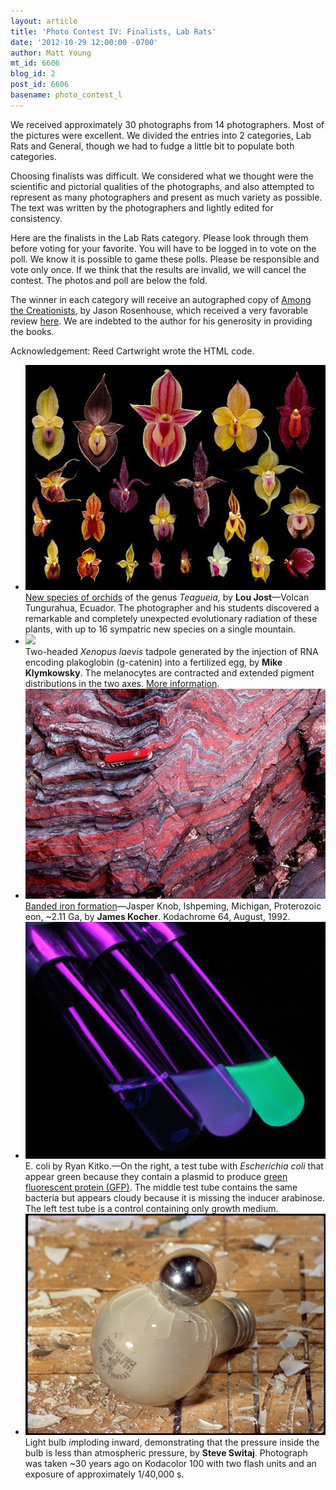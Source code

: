```yaml
---
layout: article
title: 'Photo Contest IV: Finalists, Lab Rats'
date: '2012-10-29 12:00:00 -0700'
author: Matt Young
mt_id: 6606
blog_id: 2
post_id: 6606
basename: photo_contest_l
---
```

We received approximately 30 photographs from 14 photographers. Most of the pictures were excellent. We divided the entries into 2 categories, Lab Rats and General, though we had to fudge a little bit to populate both categories.

Choosing finalists was difficult. We considered what we thought were the scientific and pictorial qualities of the photographs, and also attempted to represent as many photographers and present as much variety as possible. The text was written by the photographers and lightly edited for consistency.

Here are the finalists in the Lab Rats category. Please look through them before voting for your favorite. You will have to be logged in to vote on the poll. We know it is possible to game these polls. Please be responsible and vote only once. If we think that the results are invalid, we will cancel the contest. The photos and poll are below the fold.

The winner in each category will receive an autographed copy of [Among the Creationists]( http://www.amazon.com/Among-Creationists-Dispatches-Anti-Evolutionist-Front/dp/0199744637), by Jason Rosenhouse, which received a very favorable review [here]( http://pandasthumb.org/archives/2012/07/among-the-creat.html). We are indebted to the author for his generosity in providing the books.

Acknowledgement:  Reed Cartwright wrote the HTML code.


<style>
#mygalleryview {
}
.gallery {
background-color: #333 !important;
margin-left: auto;
margin-right: auto;
}
.pointer {
border-bottom-color: #FFF !important;
}
.frame.current .img_wrap {
border-color: #FFF !important;
}
.gallery img {
margin: 0px !important;
}
.frame .img_wrap {
border-width: 3px !important;
}
.panel-overlay {
overflow:auto !important;
} 
</style>
<ul id="mygalleryview" >
<li><img src="/uploads/2012/Jost.TeagueiaRadiation.jpg" />
<div class="panel-overlay">
<a href="http://www.lyonia.org/articles/rbussmann/article_323/pdf/article.pdf">New species of orchids</a> of the genus <i> Teagueia</i>, by <b>Lou Jost</b>&mdash;Volcan Tungurahua, Ecuador. The photographer and his students discovered a remarkable and completely unexpected evolutionary radiation of these plants, with up to 16 sympatric new species on a single mountain.
</div>
</li>
<li><img src="http://pandasthumb.org/archives/2012/10/Klymkowsky-axis%20duplication%20Xenopus.jpg" />
<div class="panel-overlay">
Two-headed <i>Xenopus laevis</i> tadpole generated by the injection of RNA encoding plakoglobin (g-catenin) into a fertilized egg, by <b> Mike Klymkowsky</b>.  The melanocytes are contracted and extended pigment distributions in the two axes. <a href="http://www.xenbase.org/common/">More information</a>.
</div>
</li>
<li><img src="/uploads/2012/Kocher_BIFJasperKnob.jpg" />
<div class="panel-overlay">
<a href="http://en.wikipedia.org/wiki/Banded_iron_formation">Banded iron formation</a>&mdash;Jasper Knob, Ishpeming, Michigan, Proterozoic eon, ~2.11 Ga, by <b> James Kocher</b>. Kodachrome 64, August, 1992.
</div>
</li>
<li><img src="/uploads/2012/Kitko.EcoliGFP.jpg" />
<div class="panel-overlay">
E. coli by Ryan Kitko.&mdash;On the right, a test tube with <i>Escherichia coli</i> that appear green because they contain a plasmid to produce <a href="http://www.nobelprize.org/nobel_prizes/chemistry/laureates/2008/advanced-chemistryprize2008.pdf">green fluorescent protein (GFP)</a>.  The middle test tube contains the same bacteria but appears cloudy because it is missing the inducer arabinose. The left test tube is a control containing only growth medium.
</div>
</li>
<li><img src="/uploads/2012/switaj.lightbulb.jpg" />
<div class="panel-overlay">
Light bulb <i>im</i>ploding inward, demonstrating that the pressure inside the bulb is less than atmospheric pressure, by <b> Steve Switaj</b>. Photograph was taken ~30 years ago on Kodacolor 100 with two flash units and an exposure of approximately 1/40,000 s.
</div>
</li>
</ul>
<script>
$(function(){
$('#mygalleryview').galleryView({
panel_width: 600,
panel_height: 450,
frame_width: 100,
frame_height: 100,
nav_theme: '/scripts/ext/themes/light',
transition_interval: 0
});
});
</script>
